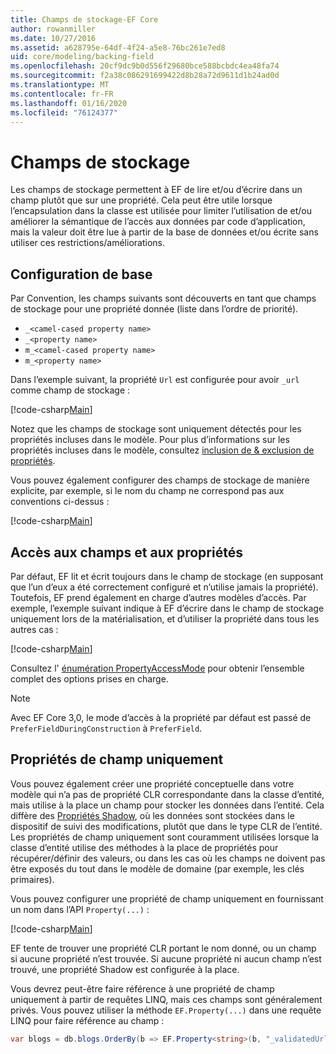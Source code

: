 ```yaml
---
title: Champs de stockage-EF Core
author: rowanmiller
ms.date: 10/27/2016
ms.assetid: a628795e-64df-4f24-a5e8-76bc261e7ed8
uid: core/modeling/backing-field
ms.openlocfilehash: 20cf9dc9b0d556f29680bce588bcbdc4ea48fa74
ms.sourcegitcommit: f2a38c086291699422d8b28a72d9611d1b24ad0d
ms.translationtype: MT
ms.contentlocale: fr-FR
ms.lasthandoff: 01/16/2020
ms.locfileid: "76124377"
---
```

# <a name="backing-fields"></a>Champs de stockage

Les champs de stockage permettent à EF de lire et/ou d’écrire dans un champ plutôt que sur une propriété. Cela peut être utile lorsque l’encapsulation dans la classe est utilisée pour limiter l’utilisation de et/ou améliorer la sémantique de l’accès aux données par code d’application, mais la valeur doit être lue à partir de la base de données et/ou écrite sans utiliser ces restrictions/améliorations.

## <a name="basic-configuration"></a>Configuration de base

Par Convention, les champs suivants sont découverts en tant que champs de stockage pour une propriété donnée (liste dans l’ordre de priorité). 

* `_<camel-cased property name>`
* `_<property name>`
* `m_<camel-cased property name>`
* `m_<property name>`

Dans l’exemple suivant, la propriété `Url` est configurée pour avoir `_url` comme champ de stockage :

[!code-csharp[Main](../../../samples/core/Modeling/Conventions/BackingField.cs#Sample)]

Notez que les champs de stockage sont uniquement détectés pour les propriétés incluses dans le modèle. Pour plus d’informations sur les propriétés incluses dans le modèle, consultez [inclusion de & exclusion de propriétés](included-properties.md).

Vous pouvez également configurer des champs de stockage de manière explicite, par exemple, si le nom du champ ne correspond pas aux conventions ci-dessus :

[!code-csharp[Main](../../../samples/core/Modeling/FluentAPI/BackingField.cs?name=BackingField&highlight=5)]

## <a name="field-and-property-access"></a>Accès aux champs et aux propriétés

Par défaut, EF lit et écrit toujours dans le champ de stockage (en supposant que l’un d’eux a été correctement configuré et n’utilise jamais la propriété). Toutefois, EF prend également en charge d’autres modèles d’accès. Par exemple, l’exemple suivant indique à EF d’écrire dans le champ de stockage uniquement lors de la matérialisation, et d’utiliser la propriété dans tous les autres cas :

[!code-csharp[Main](../../../samples/core/Modeling/FluentAPI/BackingFieldAccessMode.cs?name=BackingFieldAccessMode&highlight=6)]

Consultez l' [énumération PropertyAccessMode](https://docs.microsoft.com/dotnet/api/microsoft.entityframeworkcore.propertyaccessmode) pour obtenir l’ensemble complet des options prises en charge.

> [!NOTE]
> Avec EF Core 3,0, le mode d’accès à la propriété par défaut est passé de `PreferFieldDuringConstruction` à `PreferField`.

## <a name="field-only-properties"></a>Propriétés de champ uniquement

Vous pouvez également créer une propriété conceptuelle dans votre modèle qui n’a pas de propriété CLR correspondante dans la classe d’entité, mais utilise à la place un champ pour stocker les données dans l’entité. Cela diffère des [Propriétés Shadow](shadow-properties.md), où les données sont stockées dans le dispositif de suivi des modifications, plutôt que dans le type CLR de l’entité. Les propriétés de champ uniquement sont couramment utilisées lorsque la classe d’entité utilise des méthodes à la place de propriétés pour récupérer/définir des valeurs, ou dans les cas où les champs ne doivent pas être exposés du tout dans le modèle de domaine (par exemple, les clés primaires).

Vous pouvez configurer une propriété de champ uniquement en fournissant un nom dans l’API `Property(...)` :

[!code-csharp[Main](../../../samples/core/Modeling/FluentAPI/BackingFieldNoProperty.cs#Sample)]

EF tente de trouver une propriété CLR portant le nom donné, ou un champ si aucune propriété n’est trouvée. Si aucune propriété ni aucun champ n’est trouvé, une propriété Shadow est configurée à la place.

Vous devrez peut-être faire référence à une propriété de champ uniquement à partir de requêtes LINQ, mais ces champs sont généralement privés. Vous pouvez utiliser la méthode `EF.Property(...)` dans une requête LINQ pour faire référence au champ :

``` csharp
var blogs = db.blogs.OrderBy(b => EF.Property<string>(b, "_validatedUrl"));
```
